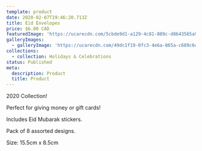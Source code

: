 ```yaml
---
template: product
date: 2020-02-07T19:46:20.713Z
title: Eid Envelopes
price: $6.00 CAD
featuredImage: 'https://ucarecdn.com/5cbde9d1-a129-4c81-809c-d8643565a909/'
galleryImages:
  - galleryImage: 'https://ucarecdn.com/49dc1f19-0fc3-4e6a-865a-c689c6d04218/'
collections:
  - collection: Holidays & Celebrations
status: Published
meta:
  description: Product
  title: Product
---
```

2020 Collection!

Perfect for giving money or gift cards!

Includes Eid Mubarak stickers.

Pack of 8 assorted designs.

Size: 15.5cm  x 8.5cm
